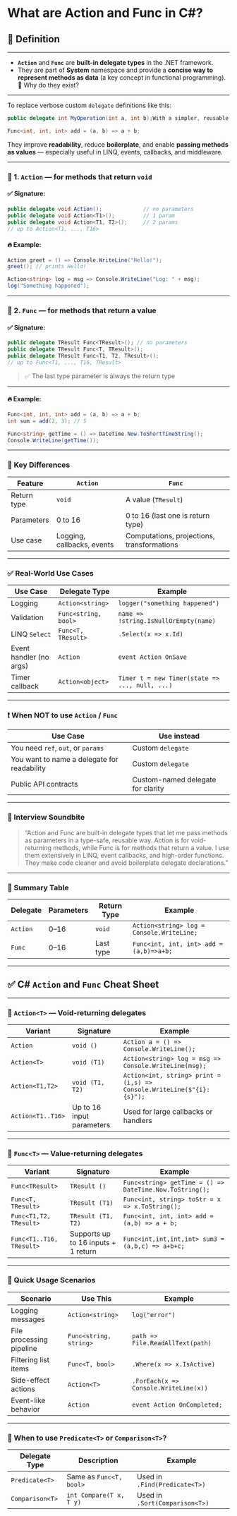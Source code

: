 # What are Action and Func in C#?

## 📛 Definition

***

* **`Action`** and **`Func`** are **built-in delegate types** in the .NET framework.
* They are part of **System** namespace and provide a **concise way to represent methods as data** (a key concept in functional programming).🧠 Why do they exist?

***

To replace verbose custom `delegate` definitions like this:

```csharp
public delegate int MyOperation(int a, int b);With a simpler, reusable syntax:
```

```csharp
Func<int, int, int> add = (a, b) => a + b;
```

They improve **readability**, reduce **boilerplate**, and enable **passing methods as values** — especially useful in LINQ, events, callbacks, and middleware.

***

### 🔧 1. `Action` — for methods that **return `void`**

#### ✅ Signature:

```csharp
public delegate void Action();             // no parameters
public delegate void Action<T1>();         // 1 param
public delegate void Action<T1, T2>();     // 2 params
// up to Action<T1, ..., T16>
```

#### 🔥 Example:

```csharp
Action greet = () => Console.WriteLine("Hello!");
greet(); // prints Hello!

Action<string> log = msg => Console.WriteLine("Log: " + msg);
log("Something happened");
```

***

### 🔧 2. `Func` — for methods that **return a value**

#### ✅ Signature:

```csharp
public delegate TResult Func<TResult>(); // no parameters
public delegate TResult Func<T, TResult>();
public delegate TResult Func<T1, T2, TResult>();
// up to Func<T1, ..., T16, TResult>
```

> ✅ The last type parameter is always the return type

***

#### 🔥 Example:

```csharp
Func<int, int, int> add = (a, b) => a + b;
int sum = add(2, 3); // 5

Func<string> getTime = () => DateTime.Now.ToShortTimeString();
Console.WriteLine(getTime());
```

***

### 🧩 Key Differences

| Feature     | `Action`                   | `Func`                                     |
| ----------- | -------------------------- | ------------------------------------------ |
| Return type | `void`                     | A value (`TResult`)                        |
| Parameters  | 0 to 16                    | 0 to 16 (last one is return type)          |
| Use case    | Logging, callbacks, events | Computations, projections, transformations |

***

### ✅ Real-World Use Cases

| Use Case                | Delegate Type        | Example                                        |
| ----------------------- | -------------------- | ---------------------------------------------- |
| Logging                 | `Action<string>`     | `logger("something happened")`                 |
| Validation              | `Func<string, bool>` | `name => !string.IsNullOrEmpty(name)`          |
| LINQ `Select`           | `Func<T, TResult>`   | `.Select(x => x.Id)`                           |
| Event handler (no args) | `Action`             | `event Action OnSave`                          |
| Timer callback          | `Action<object>`     | `Timer t = new Timer(state => ..., null, ...)` |

***

### ❗ When NOT to use `Action` / `Func`

| Use Case                                    | Use instead                       |
| ------------------------------------------- | --------------------------------- |
| You need `ref`, `out`, or `params`          | Custom `delegate`                 |
| You want to name a delegate for readability | Custom `delegate`                 |
| Public API contracts                        | Custom-named delegate for clarity |

***

### 🎤 Interview Soundbite

> “Action and Func are built-in delegate types that let me pass methods as parameters in a type-safe, reusable way. Action is for void-returning methods, while Func is for methods that return a value. I use them extensively in LINQ, event callbacks, and high-order functions. They make code cleaner and avoid boilerplate delegate declarations.”

***

### 📌 Summary Table

| Delegate | Parameters | Return Type | Example                                   |
| -------- | ---------- | ----------- | ----------------------------------------- |
| `Action` | 0–16       | `void`      | `Action<string> log = Console.WriteLine;` |
| `Func`   | 0–16       | Last type   | `Func<int, int, int> add = (a,b)=>a+b;`   |

***

## ✅ C# `Action` and `Func` Cheat Sheet

***

### 🔧 `Action<T>` — Void-returning delegates

| Variant           | Signature                 | Example                                                               |
| ----------------- | ------------------------- | --------------------------------------------------------------------- |
| `Action`          | `void ()`                 | `Action a = () => Console.WriteLine();`                               |
| `Action<T>`       | `void (T1)`               | `Action<string> log = msg => Console.WriteLine(msg);`                 |
| `Action<T1,T2>`   | `void (T1, T2)`           | `Action<int, string> print = (i,s) => Console.WriteLine($"{i}:{s}");` |
| `Action<T1..T16>` | Up to 16 input parameters | Used for large callbacks or handlers                                  |

***

### 🔧 `Func<T>` — Value-returning delegates

| Variant                  | Signature                           | Example                                                 |
| ------------------------ | ----------------------------------- | ------------------------------------------------------- |
| `Func<TResult>`          | `TResult ()`                        | `Func<string> getTime = () => DateTime.Now.ToString();` |
| `Func<T, TResult>`       | `TResult (T1)`                      | `Func<int, string> toStr = x => x.ToString();`          |
| `Func<T1,T2, TResult>`   | `TResult (T1, T2)`                  | `Func<int, int, int> add = (a,b) => a + b;`             |
| `Func<T1..T16, TResult>` | Supports up to 16 inputs + 1 return | `Func<int,int,int,int> sum3 = (a,b,c) => a+b+c;`        |

***

### 🧠 Quick Usage Scenarios

| Scenario                 | Use This               | Example                               |
| ------------------------ | ---------------------- | ------------------------------------- |
| Logging messages         | `Action<string>`       | `log("error")`                        |
| File processing pipeline | `Func<string, string>` | `path => File.ReadAllText(path)`      |
| Filtering list items     | `Func<T, bool>`        | `.Where(x => x.IsActive)`             |
| Side-effect actions      | `Action<T>`            | `.ForEach(x => Console.WriteLine(x))` |
| Event-like behavior      | `Action`               | `event Action OnCompleted;`           |

***

### 🧭 When to use `Predicate<T>` or `Comparison<T>`?

| Delegate Type   | Description             | Example                        |
| --------------- | ----------------------- | ------------------------------ |
| `Predicate<T>`  | Same as `Func<T, bool>` | Used in `.Find(Predicate<T>)`  |
| `Comparison<T>` | `int Compare(T x, T y)` | Used in `.Sort(Comparison<T>)` |
